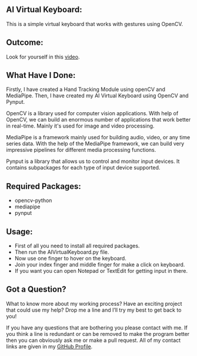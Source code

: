 ## AI Virtual Keyboard:
This is a simple virtual keyboard that works with gestures using OpenCV.


## Outcome:
Look for yourself in this <a href="#">video</a>.


## What Have I Done:
Firstly, I have created a Hand Tracking Module using openCV and MediaPipe. Then, I have created my AI Virtual Keyboard using OpenCV and Pynput.

OpenCV is a library used for computer vision applications. With help of OpenCV, we can build an enormous number of applications that work better in real-time. Mainly it's used for image and video processing.

MediaPipe is a framework mainly used for building audio, video, or any time series data. With the help of the MediaPipe framework, we can build very impressive pipelines for different media processing functions.

Pynput is a library that allows us to control and monitor input devices. It contains subpackages for each type of input device supported.


## Required Packages:
- opencv-python
- mediapipe
- pynput


## Usage:
- First of all you need to install all required packages. 
- Then run the AIVirtualKeyboard.py file. 
- Now use one finger to hover on the keyboard.
- Join your index finger and middle finger for make a click on keyboard.
- If you want you can open Notepad or TextEdit for getting input in there.


## Got a Question?
What to know more about my working process? Have an exciting project that could use my help? Drop me a line and I’ll try my best to get back to you!

If you have any questions that are bothering you please contact with me. If you think a line is redundant or can be removed to make the program better then you can obviously ask me or make a pull request. All of my contact links are given in my <a href="https://github.com/mdrakibulislam-zero/"> GitHub Profile</a>.
